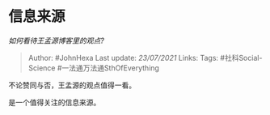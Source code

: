 # 信息来源
*如何看待王孟源博客里的观点?*

> Author: #JohnHexa
Last update: *23/07/2021* 
Links:
Tags: #社科Social-Science #一法通万法通SthOfEverything 

 
不论赞同与否，王孟源的观点值得一看。

是一个值得关注的信息来源。



